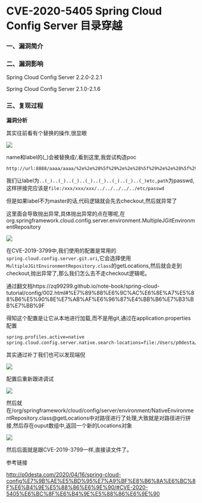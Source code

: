 # CVE-2020-5405 Spring Cloud Config Server 目录穿越

### 一、漏洞简介

### 二、漏洞影响

Spring Cloud Config Server 2.2.0-2.2.1

Spring Cloud Config Server 2.1.0-2.1.6

### 三、复现过程

**漏洞分析**

其实往前看有个替换的操作,很显眼

![](images/15893414120657.png)


name和label的(_)会被替换成/,看到这里,我尝试构造poc


```
http://url:8888/aaaa/aaaa/%2e%2e%28%5f%29%2e%2e%28%5f%29%2e%2e%28%5f%29%2e%2e%28%5f%29%2e%2e%28%5f%29%2e%2e%28%5f%29%2e%2e%28%5f%29%2e%2e%28%5f%29%65%74%63/passwd
```

我们让label为`..(_)..(_)..(_)..(_)..(_)..(_)..(_)..(_)etc,path`为passwd,这样拼接完应该是`file:/xxx/xxx/xxx/../../../../../etc/passwd`

但是如果label不为master的话,代码逻辑就会先去checkout,然后就异常了

这里面会导致抛出异常,具体抛出异常的点在哪呢,在org.springframework.cloud.config.server.environment.MultipleJGitEnvironmentRepository

![](images/15893414447432.png)


在CVE-2019-3799中,我们使用的配置是常用的`spring.cloud.config.server.git.uri`,它会选择使用`MultipleJGitEnvironmentRepository.class`的getLocations,然后就会走到checkout,抛出异常了,那么我们怎么去不走checkout逻辑呢。

通过翻文档https://zq99299.github.io/note-book/spring-cloud-tutorial/config/002.html#%E7%89%88%E6%9C%AC%E6%8E%A7%E5%88%B6%E5%90%8E%E7%AB%AF%E6%96%87%E4%BB%B6%E7%B3%BB%E7%BB%9F

得知这个配置是让它从本地进行加载,而不是用git,通过在application.properties配置


```bash
spring.profiles.active=native
spring.cloud.config.server.native.search-locations=file:/Users/p0desta/Desktop
```

其实通过补丁我们也可以发现端倪

![](images/15893414787133.png)


配置后重新跟进调试

![](images/15893414850438.png)


然后就在/org/springframework/cloud/config/server/environment/NativeEnvironmentRepository.class@getLocations中对路径进行了处理,大致就是对路径进行拼接,然后存在ouput数组中,返回一个新的Locations对象

![](images/15893414926955.png)


然后后面就是跟CVE-2019-3799一样,直接读文件了。

参考链接

http://p0desta.com/2020/04/16/spring-cloud-config%E7%9B%AE%E5%BD%95%E7%A9%BF%E8%B6%8A%E6%BC%8F%E6%B4%9E%E5%88%86%E6%9E%90/#CVE-2020-5405%E6%BC%8F%E6%B4%9E%E5%88%86%E6%9E%90